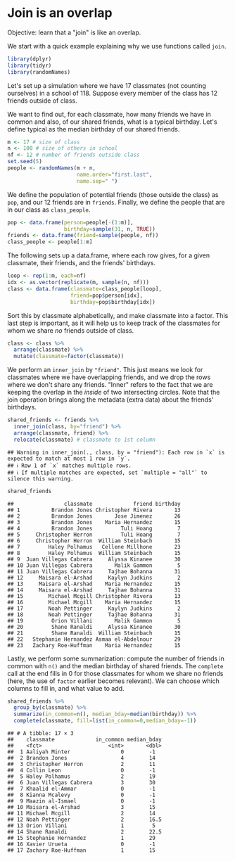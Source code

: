 # Join is an overlap

Objective: learn that a "join" is like an overlap.

We start with a quick example explaining why we use functions called
`join`.


```r
library(dplyr)
library(tidyr)
library(randomNames)
```

Let's set up a simulation where we have 17 classmates (not counting
ourselves) in a school of 118. Suppose every member of the class has
12 friends outside of class. 

We want to find out, for each classmate, how many friends we have in
common and also, of our shared friends, what is a typical birthday.
Let's define typical as the median birthday of our shared friends.


```r
m <- 17 # size of class
n <- 100 # size of others in school
nf <- 12 # number of friends outside class
set.seed(5)
people <- randomNames(m + n,
                      name.order="first.last",
                      name.sep=" ")
```

We define the population of potential friends (those outside the
class) as `pop`, and our 12 friends are in `friends`. Finally, we
define the people that are in our class as `class_people`.


```r
pop <- data.frame(person=people[-(1:m)],
                  birthday=sample(31, n, TRUE))
friends <- data.frame(friend=sample(people, nf))
class_people <- people[1:m]
```

The following sets up a data.frame, where each row gives, for a given
classmate, their friends, and the friends' birthdays.


```r
loop <- rep(1:m, each=nf)
idx <- as.vector(replicate(m, sample(n, nf)))
class <- data.frame(classmate=class_people[loop],
                    friend=pop$person[idx],
                    birthday=pop$birthday[idx])
```

Sort this by classmate alphabetically, and make classmate into a
factor. This last step is important, as it will help us to keep track
of the classmates for whom we share _no_ friends outside of class.


```r
class <- class %>%
  arrange(classmate) %>%
  mutate(classmate=factor(classmate))
```

We perform an `inner_join` by `"friend"`. This just means we look for
classmates where we have overlapping friends, and we drop the rows
where we don't share any friends. "Inner" refers to the fact that we
are keeping the overlap in the _inside_ of two intersecting circles.
Note that the join operation brings along the metadata (extra data)
about the friends' birthdays.


```r
shared_friends <- friends %>%
  inner_join(class, by="friend") %>%
  arrange(classmate, friend) %>%
  relocate(classmate) # classmate to 1st column
```

```
## Warning in inner_join(., class, by = "friend"): Each row in `x` is expected to match at most 1 row in `y`.
## ℹ Row 1 of `x` matches multiple rows.
## ℹ If multiple matches are expected, set `multiple = "all"` to silence this warning.
```

```r
shared_friends
```

```
##                classmate             friend birthday
## 1          Brandon Jones Christopher Rivera       13
## 2          Brandon Jones       Jose Jimenez       26
## 3          Brandon Jones    Maria Hernandez       15
## 4          Brandon Jones         Tuli Hoang        7
## 5     Christopher Herron         Tuli Hoang        7
## 6     Christopher Herron  William Steinbach       15
## 7         Haley Polhamus   Cellene Millhone       23
## 8         Haley Polhamus  William Steinbach       15
## 9  Juan Villegas Cabrera     Alyssa Kinanee       30
## 10 Juan Villegas Cabrera       Malik Gammon        5
## 11 Juan Villegas Cabrera     Tajhae Bohanna       31
## 12     Maisara el-Arshad     Kaylyn Judkins        2
## 13     Maisara el-Arshad    Maria Hernandez       15
## 14     Maisara el-Arshad     Tajhae Bohanna       31
## 15        Michael Mcgill Christopher Rivera       13
## 16        Michael Mcgill    Maria Hernandez       15
## 17        Noah Pettinger     Kaylyn Judkins        2
## 18        Noah Pettinger     Tajhae Bohanna       31
## 19         Orion Villani       Malik Gammon        5
## 20         Shane Ranaldi     Alyssa Kinanee       30
## 21         Shane Ranaldi  William Steinbach       15
## 22   Stephanie Hernandez Asmaa el-Abdelnour       29
## 23   Zachary Roe-Huffman    Maria Hernandez       15
```

Lastly, we perform some summarization: compute the number of friends
in common with `n()` and the median birthday of shared friends. The
`complete` call at the end fills in 0 for those classmates for
whom we share no friends (here, the use of `factor` earlier becomes
relevant). We can choose which columns to fill in, and what value to 
add.


```r
shared_friends %>%
  group_by(classmate) %>%
  summarize(in_common=n(), median_bday=median(birthday)) %>%
  complete(classmate, fill=list(in_common=0,median_bday=-1))
```

```
## # A tibble: 17 × 3
##    classmate             in_common median_bday
##    <fct>                     <int>       <dbl>
##  1 Aaliyah Minter                0        -1  
##  2 Brandon Jones                 4        14  
##  3 Christopher Herron            2        11  
##  4 Collin Leon                   0        -1  
##  5 Haley Polhamus                2        19  
##  6 Juan Villegas Cabrera         3        30  
##  7 Khaalid el-Ammar              0        -1  
##  8 Kianna Mcalevy                0        -1  
##  9 Maazin al-Ismael              0        -1  
## 10 Maisara el-Arshad             3        15  
## 11 Michael Mcgill                2        14  
## 12 Noah Pettinger                2        16.5
## 13 Orion Villani                 1         5  
## 14 Shane Ranaldi                 2        22.5
## 15 Stephanie Hernandez           1        29  
## 16 Xavier Urueta                 0        -1  
## 17 Zachary Roe-Huffman           1        15
```

